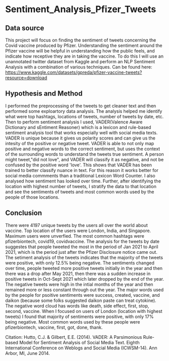 # Sentiment_Analysis_Pfizer_Tweets
## Data source
This project will focus on finding the sentiment of tweets concerning the Covid vaccine produced by Pfizer. Understanding the sentiment around the Pfizer vaccine will be helpful in understanding how the public feels, and indicate how receptive they are in taking the vaccine. To do this I will use an unannotated twitter dataset from Kaggle and perform an NLP Sentiment Analysis with a combination of various techniques. Can be found here: https://www.kaggle.com/datasets/gpreda/pfizer-vaccine-tweets?resource=download

## Hypothesis and Method
I performed the preprocessing of the tweets to get cleaner text and then performed some exploartory data analysis. The analysis helped me identify what were top hashtags, locations of tweets, number of tweets by date, etc. Then to perform sentiment analysis I used, VADER(Valence Aware Dictionary and sEntiment Reasoner) which is a lexicon and rule-based sentiment analysis tool that works especially well with social media texts. VADER is unique because it gives us polarity scores and can give us the intesity of the positive or negative tweet. VADER is able to not only map positive and negative words to the correct sentiment, but uses the context of the surrounding words to understand the tweets true sentiment. A person might tweet,"did not love", and VADER will classify it as negative, and not be confused by the positive word 'love'. This shows that VADER has been trained to better classify nuance in text. For this reason it works better for social media commments than a traditional Lexicon Word Counter. I also analysed how sentiment has looked over time.
Further, after identifying the location with highest number of tweets, I stratify the data to that location and see the sentiments of tweets and most common words used by the people of those locations.

## Conclusion
There were 4197 unique tweets by the users all over the world about vaccine.  Top location of the users were London, India, and Singapore. Maximum users were unverfied. The most common hashtags were pfizerbiontech, covid19, covidvaccine. The analysis for the tweets by date suggestes that people tweeted the most in the period of Jan 2021 to April 2021, which is the period just after the Pfizer Disclosure notice came out. 
The setiment analysis of the tweets indicates that the majority of the tweets were positive, with only 12.5% being negative. 
The sentiments changed over time, people tweeted more positive tweets initially in the year and then there was a drop after May 2021, then there was a sudden increase in positive tweets in Oct-Sept 2021 which later dropped by the end of the year. The negative tweets were high in the intial months of the year and then remained more or less constant through out the year. 
The major words used by the people for psoitive sentiments were success, created, vaccine, and daikon (because some folks suggested daikon paste can treat cytokine). The negative word cloud has words like death, side effect, first, stop, second, vaccine. 
When I focused on users of London (location with highest tweets) I found that majority of sentiments were positive, with only 17% being negative. Most common words used by these people were pfizerbiontech, vaccine, first, got, done, thank.

Citation: Hutto, C.J. & Gilbert, E.E. (2014). VADER: A Parsimonious Rule-based Model for Sentiment Analysis of Social Media Text. Eighth International Conference on Weblogs and Social Media (ICWSM-14). Ann Arbor, MI, June 2014.
